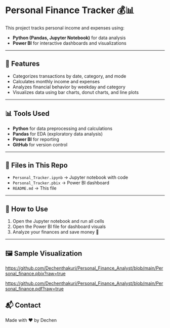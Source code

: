 # Personal Finance Tracker 💰📊

This project tracks personal income and expenses using:
- **Python (Pandas, Jupyter Notebook)** for data analysis
- **Power BI** for interactive dashboards and visualizations

---

## 📝 Features
- Categorizes transactions by date, category, and mode
- Calculates monthly income and expenses
- Analyzes financial behavior by weekday and category
- Visualizes data using bar charts, donut charts, and line plots

---

## 📊 Tools Used
- **Python** for data preprocessing and calculations
- **Pandas** for EDA (exploratory data analysis)
- **Power BI** for reporting
- **GitHub** for version control

---

## 📂 Files in This Repo
- `Personal_Tracker.ipynb` → Jupyter notebook with code
- `Personal_Tracker.pbix` → Power BI dashboard
- `README.md` → This file

---

## 🚀 How to Use
1. Open the Jupyter notebook and run all cells
2. Open the Power BI file for dashboard visuals
3. Analyze your finances and save money 🤑

---

## 🖼️ Sample Visualization

https://github.com/Dechenthakuri/Personal_Finance_Analyst/blob/main/Personal_finance.pbix?raw=true

https://github.com/Dechenthakuri/Personal_Finance_Analyst/blob/main/Personal_finance.pdf?raw=true


## 📬 Contact
Made with ❤️ by Dechen

